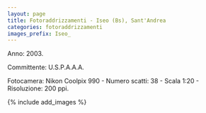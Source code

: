```yaml
---
layout: page
title: Fotoraddrizzamenti - Iseo (Bs), Sant'Andrea
categories: fotoraddrizzamenti
images_prefix: Iseo_
---
```


Anno: 2003.

Committente: U.S.P.A.A.A.

Fotocamera: Nikon Coolpix 990 - Numero scatti: 38 - Scala 1:20 - Risoluzione: 200 ppi.

{% include add_images %}
